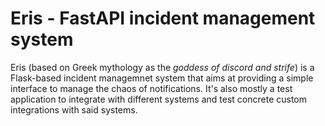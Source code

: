 # Eris - FastAPI incident management system

Eris (based on Greek mythology as the _goddess of discord and strife_) is a Flask-based incident managemnet system that aims at providing a simple
interface to manage the chaos of notifications. It's also mostly a test application to integrate with different systems
and test concrete custom integrations with said systems.


